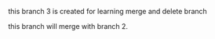 this branch 3 is created for learning merge and delete branch 

this branch will merge with branch 2.
